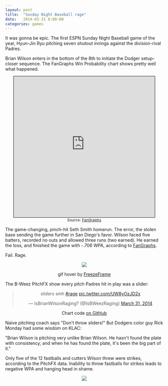```yaml
---
layout: post
title:  "Sunday Night Baseball rage"
date:   2014-03-31 8:00:00
categories: games
---
```


It was gonna be epic. The first ESPN Sunday Night Baseball game of the year, Hyun-Jin Ryu pitching seven shutout innings against the division-rival Padres.

Brian Wilson enters in the bottom of the 8th to initiate the Dodger setup-closer sequence. The FanGraphs Win Probability chart shows pretty well what happened.

<div align="center">
<iframe src="http://www.fangraphs.com/graphframe.aspx?config=0&static=0&type=wins&num=0&h=450&w=450&date=2014-03-30&team=Padres&dh=0" frameborder="0" scrolling="no" height="450" width = "450" style="border:1px solid black;"></iframe><br /><span style="font-size:9pt;">Source: <a href="http://www.fangraphs.com/wins.aspx?date=2014-03-30&team=Padres&dh=0&season=2014">FanGraphs</a></span>
</div>

The game-changing, pinch-hit Seth Smith homerun. The error, the stolen base sending the game further in San Diego's favor. Wilson faced five batters, recorded no outs and allowed three runs (two earned). He earned the loss, and finished the game with -.706 WPA, according to [FanGraphs](http://www.fangraphs.com/wins.aspx?date=2014-03-30&team=Dodgers&dh=0&season=2014).

Fail. Rage.

<div align="center">
    <img class="freezeframe" src="http://isbrianwilsonraging.com/post-assets/2014-03-31-sunday-night/shame1.gif"/>
        <p class="caption">gif hover by <a href="http://freezeframe.chrisantonellis.com">FreezeFrame</a></p>
</div>

The B-Weez PitchFX show every pitch Padres hit in play was a slider:

<div align="center">
<blockquote class="twitter-tweet" lang="en"><p>sliders smh <a href="https://twitter.com/search?q=%23rage&amp;src=hash">#rage</a> <a href="http://t.co/UW8yOzJD2x">pic.twitter.com/UW8yOzJD2x</a></p>&mdash; IsBrianWilsonRaging? (@IsBWeezRaging) <a href="https://twitter.com/IsBWeezRaging/statuses/450484976698421248">March 31, 2014</a></blockquote>
<script async src="//platform.twitter.com/widgets.js" charset="utf-8"></script>
<span class="caption">Chart code <a href="https://github.com/danhillreports/isbrianwilsonraging/tree/master/data/2014-03-31-sunday-night">on GitHub</a></span>
</div>

Naive pitching coach says "Don't throw sliders!" But Dodgers color guy Rick Monday had some wisdom on KLAC:

"Brian Wilson is pitching very unlike Brian Wilson. He hasn't found the plate with consistency, and when he has found the plate, it's been the big part of it."

Only five of the 12 fastballs and cutters Wilson threw were strikes, according to the PitchFX data. Inability to throw fastballs for strikes leads to negative WPA and hanging head in shame.

<div align="center">
    <img class="freezeframe" src="http://isbrianwilsonraging.com/post-assets/2014-03-31-sunday-night/shame2.gif"/>
</div>
